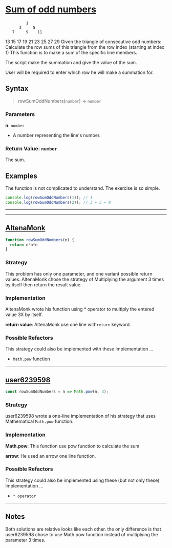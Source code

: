 # [Sum of odd numbers](https://www.codewars.com/kata/55fd2d567d94ac3bc9000064/solutions)

             1
          3     5
       7     9    11
   13    15    17    19
21    23    25    27    29
Given the triangle of consecutive odd numbers:
Calculate the row sums of this triangle from the row index (starting at index 1)
This function is to make a sum of the specific line members.

The script make the summation and give the value of the sum.

User will be required to enter which row he will make a summation for.

## Syntax

> rowSumOddNumbers(`number`) -> `number`

### Parameters

**n**: `number`

- A number representing the line's number.

### Return Value: `number`

The sum.

## Examples

The function is not complicated to understand. The exercise is so simple.

```js
console.log(rowSumOddNumbers(1)); // 1
console.log(rowSumOddNumbers(2)); // 3 + 5 = 8
```

---
---

## [AltenaMonk](https://www.codewars.com/users/AltenaMonk)

```js
function rowSumOddNumbers(n) {
  return n*n*n
}
```

### Strategy

This problem has only one parameter, and one variant possible return values.
AltenaMonk chose the strategy of Multiplying the argument 3 times by itself then return the result value.

### Implementation

AltenaMonk wrote his function using * operator to multiply the entered value 3X by itself.

**return value**: AltenaMonk use one line with`return` keyword.

### Possible Refactors

This strategy could also be implemented with these Implementation ...

- `Math.pow` function

---

## [user6239598](https://www.codewars.com/users/user6239598)

```js
const rowSumOddNumbers = n => Math.pow(n, 3);
```

### Strategy

user6239598 wrote a one-line implementation of his strategy that uses Mathematical `Math.pow` function.

### Implementation

**Math.pow**: This function use pow function to calculate the sum

**arrow**:  He used an arrow one line function.

### Possible Refactors

This strategy could also be implemented using these (but not only these) Implementation ...

- `* operator`

---

## Notes

Both solutions are relative looks like each other. the only difference is that user6239598 chose to use Math.pow function instead of multiplying the parameter 3 times.
